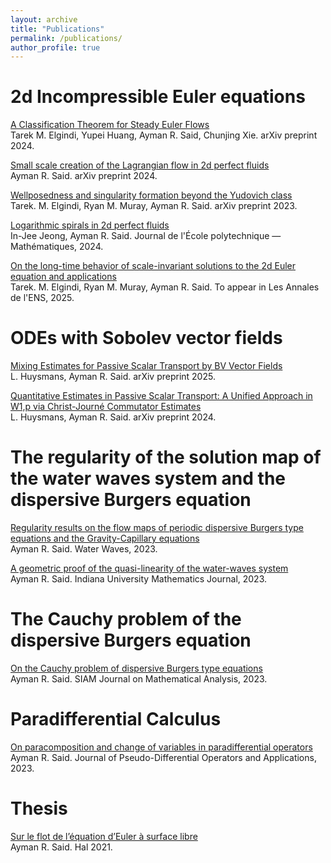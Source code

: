 ```yaml
---
layout: archive
title: "Publications"
permalink: /publications/
author_profile: true
---
```


# 2d Incompressible Euler equations 
[A Classification Theorem for Steady Euler Flows](https://arxiv.org/abs/2408.14662) <br/>
Tarek M. Elgindi, Yupei Huang, Ayman R. Said, Chunjing Xie. arXiv preprint 2024.

[Small scale creation of the Lagrangian flow in 2d perfect fluids](https://arxiv.org/abs/2401.06476) <br/>
Ayman R. Said. arXiv preprint 2024.

[Wellposedness and singularity formation beyond the Yudovich class](https://arxiv.org/abs/2312.17610) <br/>
Tarek. M. Elgindi, Ryan M. Muray, Ayman R. Said. arXiv preprint 2023.

[Logarithmic spirals in 2d perfect fluids](https://arxiv.org/abs/2302.09447) <br/>
In-Jee Jeong, Ayman R. Said. Journal de l'École polytechnique — Mathématiques, 2024.

[On the long-time behavior of scale-invariant solutions to the 2d Euler equation and applications](https://arxiv.org/abs/2211.08418) <br/>
Tarek. M. Elgindi, Ryan M. Muray, Ayman R. Said. To appear in Les Annales de l'ENS, 2025.

# ODEs with Sobolev vector fields
[Mixing Estimates for Passive Scalar Transport by BV Vector Fields](https://arxiv.org/abs/2504.03023) <br/>
L. Huysmans, Ayman R. Said. arXiv preprint 2025.

[Quantitative Estimates in Passive Scalar Transport: A Unified Approach in W1,p via Christ-Journé Commutator Estimates](https://arxiv.org/abs/2402.11642) <br/>
L. Huysmans, Ayman R. Said. arXiv preprint 2024.


# The regularity of the solution map of the water waves system and the dispersive Burgers equation

[Regularity results on the flow maps of periodic dispersive Burgers type equations and the Gravity-Capillary equations](https://arxiv.org/abs/2103.03576) <br/>
Ayman R. Said. Water Waves, 2023.

[A geometric proof of the quasi-linearity of the water-waves system](https://arxiv.org/abs/2002.02940)<br/>
Ayman R. Said. Indiana University Mathematics Journal, 2023.

# The Cauchy problem of the dispersive Burgers equation

[On the Cauchy problem of dispersive Burgers type equations](https://arxiv.org/abs/2103.03588)<br/>
Ayman R. Said. SIAM Journal on Mathematical Analysis, 2023.

# Paradifferential Calculus

[On paracomposition and change of variables in paradifferential operators](https://arxiv.org/abs/2002.02943) <br/>
Ayman R. Said. Journal of Pseudo-Differential Operators and Applications, 2023.

# Thesis

[Sur le flot de l’équation d’Euler à surface libre](https://tel.archives-ouvertes.fr/tel-03267703/document) <br/>
Ayman R. Said. Hal 2021.
